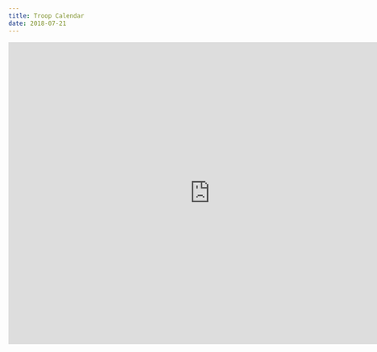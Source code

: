```yaml
---
title: Troop Calendar
date: 2018-07-21
---
```


<div class="iframe_container">
  <iframe style="BORDER-TOP-WIDTH: 0px; BORDER-LEFT-WIDTH: 0px; BORDER-BOTTOM-WIDTH: 0px; BORDER-RIGHT-WIDTH: 0px" src="http://www.google.com/calendar/embed?src=chilitroop178%40gmail.com&amp;ctz=America/New_York" frameborder="0" width="800" scrolling="no" height="600"></iframe>
</div>
